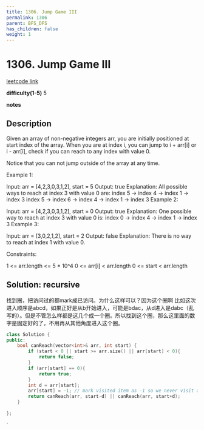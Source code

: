 ```yaml
---
title: 1306. Jump Game III
permalink: 1306
parent: BFS_DFS
has_children: false
weight: 1
---
```

# 1306. Jump Game III
[leetcode link](https://leetcode.com/problems/jump-game-iii/)

**difficulty(1-5)** 
5

**notes**   


## Description
Given an array of non-negative integers arr, you are initially positioned at start index of the array. When you are at index i, you can jump to i + arr[i] or i - arr[i], check if you can reach to any index with value 0.

Notice that you can not jump outside of the array at any time.

 

Example 1:

Input: arr = [4,2,3,0,3,1,2], start = 5
Output: true
Explanation: 
All possible ways to reach at index 3 with value 0 are: 
index 5 -> index 4 -> index 1 -> index 3 
index 5 -> index 6 -> index 4 -> index 1 -> index 3 
Example 2:

Input: arr = [4,2,3,0,3,1,2], start = 0
Output: true 
Explanation: 
One possible way to reach at index 3 with value 0 is: 
index 0 -> index 4 -> index 1 -> index 3
Example 3:

Input: arr = [3,0,2,1,2], start = 2
Output: false
Explanation: There is no way to reach at index 1 with value 0.
 

Constraints:

1 <= arr.length <= 5 * 10^4
0 <= arr[i] < arr.length
0 <= start < arr.length

## Solution: recursive
找到圈，把访问过的都mark成已访问。为什么这样可以？因为这个圈啊 比如这次进入顺序是abcd，如果正好是从b开始进入，可能是bdac，从d进入是dabc（乱写的）。但是不管怎么样都是这几个成一个圈。所以找到这个圈，那么这里面的数字是固定好的了，不用再从其他角度进入这个圈。

```c++
class Solution {
public:
    bool canReach(vector<int>& arr, int start) {
        if (start < 0 || start >= arr.size() || arr[start] < 0){
            return false;
        }
        if (arr[start] == 0){
            return true;
        }        
        int d = arr[start];
        arr[start] = -1; // mark visited item as -1 so we never visit again.
        return canReach(arr, start-d) || canReach(arr, start+d);
    }
    
};
```

<!-- 
Default label
{: .label }

Blue label
{: .label .label-blue }

Stable
{: .label .label-green }

New release
{: .label .label-purple }

Coming soon
{: .label .label-yellow }

Deprecated
{: .label .label-red } -->
`